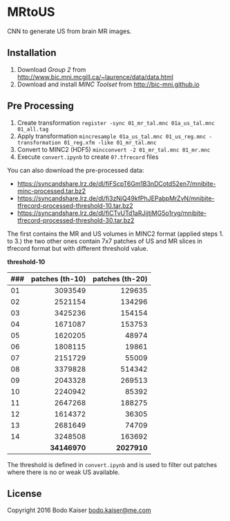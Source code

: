 # MRtoUS

CNN to generate US from brain MR images.

## Installation

1. Download *Group 2* from http://www.bic.mni.mcgill.ca/~laurence/data/data.html
2. Download and install *MINC Toolset* from http://bic-mni.github.io

## Pre Processing

1. Create transformation `register -sync 01_mr_tal.mnc 01a_us_tal.mnc 01_all.tag`
2. Apply transformation `mincresample 01a_us_tal.mnc 01_us_reg.mnc -transformation 01_reg.xfm -like 01_mr_tal.mnc`
3. Convert to MINC2 (HDF5) `mincconvert -2 01_mr_tal.mnc 01_mr.mnc`
4. Execute `convert.ipynb` to create `0?.tfrecord` files

You can also download the pre-processed data:

* https://syncandshare.lrz.de/dl/fiFScpT6Gm1B3nDCotd52en7/mnibite-minc-processed.tar.bz2
* https://syncandshare.lrz.de/dl/fi3zNjQ49kfPhJEPabpMrZvN/mnibite-tfrecord-processed-threshold-10.tar.bz2
* https://syncandshare.lrz.de/dl/fiCTvUTd1aRJijtjMG5o1ryg/mnibite-tfrecord-processed-threshold-30.tar.bz2

The first contains the MR and US volumes in MINC2 format (applied steps 1. to 3.) the two other ones contain
7x7 patches of US and MR slices in tfrecord format but with different threshold value.

**threshold-10**

| ### | patches (th-10) | patches (th-20) |
| --- | ---------------:| ---------------:|
|  01 |         3093549 |          129635 |
|  02 |         2521154 |          134296 |
|  03 |         3425236 |          154154 |
|  04 |         1671087 |          153753 |
|  05 |         1620205 |           48974 |
|  06 |         1808115 |           19861 |
|  07 |         2151729 |           55009 |
|  08 |         3379828 |          514342 |
|  09 |         2043328 |          269513 |
|  10 |         2240942 |           85392 |
|  11 |         2647268 |          188275 |
|  12 |         1614372 |           36305 |
|  13 |         2681649 |           74709 |
|  14 |         3248508 |          163692 |
|     |    **34146970** |     **2027910** |

The threshold is defined in `convert.ipynb` and is used to filter out patches where there is no or weak US available.

## License

Copyright 2016 Bodo Kaiser <bodo.kaiser@me.com>

